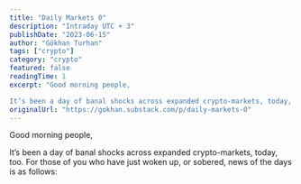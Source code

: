 ```yaml
---
title: "Daily Markets 0"
description: "Intraday UTC + 3"
publishDate: "2023-06-15"
author: "Gökhan Turhan"
tags: ["crypto"]
category: "crypto"
featured: false
readingTime: 1
excerpt: "Good morning people,

It’s been a day of banal shocks across expanded crypto-markets, today, too. For those of you who have just woken up, or sobered, news of the days is as follows:"
originalUrl: "https://gokhan.substack.com/p/daily-markets-0"
---
```


Good morning people,

It’s been a day of banal shocks across expanded crypto-markets, today, too. For those of you who have just woken up, or sobered, news of the days is as follows: